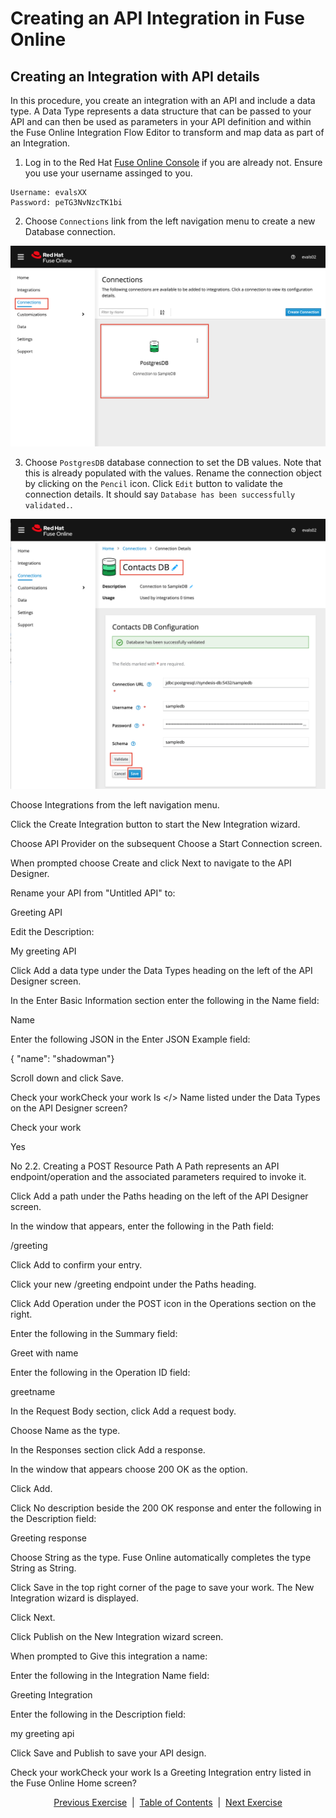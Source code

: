 # Creating an API Integration in Fuse Online  

## Creating an Integration with API details  

In this procedure, you create an integration with an API and include a data type. A Data Type represents a data structure that can be passed to your API and can then be used as parameters in your API definition and within the Fuse Online Integration Flow Editor to transform and map data as part of an Integration.

1. Log in to the Red Hat [Fuse Online Console][2] if you are already not. Ensure you use your username assinged to you.
```
Username: evalsXX
Password: peTG3NvNzcTK1bi
```

2. Choose ```Connections``` link from the left navigation  menu to create a new Database connection.

![Login](images/CreateDBConnection.png)

3. Choose ```PostgresDB``` database connection to set the DB values. Note that this is already populated with the values. Rename the connection object by clicking on the ```Pencil``` icon. Click ```Edit``` button to validate the connection details. It should say ```Database has been successfully validated.```.

![Login](images/ContactsDBCreated.png)


Choose Integrations from the left navigation menu.

Click the Create Integration button to start the New Integration wizard.

Choose API Provider on the subsequent Choose a Start Connection screen.

When prompted choose Create and click Next to navigate to the API Designer.

Rename your API from "Untitled API" to:

Greeting API

Edit the Description:

My greeting API

Click Add a data type under the Data Types heading on the left of the API Designer screen.

In the Enter Basic Information section enter the following in the Name field:

Name

Enter the following JSON in the Enter JSON Example field:


{    "name": "shadowman"}

Scroll down and click Save.

Check your workCheck your work
Is </> Name listed under the Data Types on the API Designer screen?

Check your work

Yes

No
2.2. Creating a POST Resource Path
A Path represents an API endpoint/operation and the associated parameters required to invoke it.

Click Add a path under the Paths heading on the left of the API Designer screen.

In the window that appears, enter the following in the Path field:

/greeting

Click Add to confirm your entry.

Click your new /greeting endpoint under the Paths heading.

Click Add Operation under the POST icon in the Operations section on the right.

Enter the following in the Summary field:

Greet with name

Enter the following in the Operation ID field:

greetname

In the Request Body section, click Add a request body.

Choose Name as the type.

In the Responses section click Add a response.

In the window that appears choose 200 OK as the option.

Click Add.

Click No description beside the 200 OK response and enter the following in the Description field:

Greeting response

Choose String as the type. Fuse Online automatically completes the type String as String.

Click Save in the top right corner of the page to save your work. The New Integration wizard is displayed.

Click Next.

Click Publish on the New Integration wizard screen.

When prompted to Give this integration a name:

Enter the following in the Integration Name field:

Greeting Integration

Enter the following in the Description field:

my greeting api

Click Save and Publish to save your API design.

Check your workCheck your work
Is a Greeting Integration entry listed in the Fuse Online Home screen?


<p align="center">
  <a href="/README.md">Previous Exercise</a> &nbsp;|
  &nbsp;<a href="/README.md">Table of Contents</a> &nbsp;|
  &nbsp;<a href="/02%20-%20Get%20Started.MD">Next Exercise</a>
</p>

[1]: https://tutorial-web-app-webapp.apps.dfw-7226.example.opentlc.com/
[2]: https://fuse-2dd27faf-dfda-11ea-a6a0-0a580a010007.apps.dfw-7226.example.opentlc.com/
